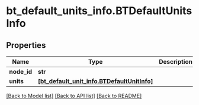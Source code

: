 # bt_default_units_info.BTDefaultUnitsInfo

## Properties
Name | Type | Description | Notes
------------ | ------------- | ------------- | -------------
**node_id** | **str** |  | [optional] 
**units** | [**[bt_default_unit_info.BTDefaultUnitInfo]**](BTDefaultUnitInfo.md) |  | [optional] 

[[Back to Model list]](../README.md#documentation-for-models) [[Back to API list]](../README.md#documentation-for-api-endpoints) [[Back to README]](../README.md)


